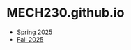 # MECH230.github.io

- [Spring 2025](https://mech230.github.io/S25/)
- [Fall 2025](https://mech230.github.io/F25/)
